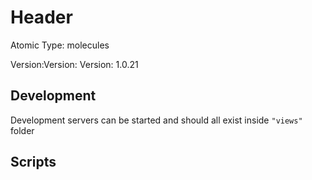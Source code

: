 # Header

Atomic Type: molecules

Version:Version: Version: 1.0.21



## Development

Development servers can be started and should all exist inside `"views"` folder

## Scripts
